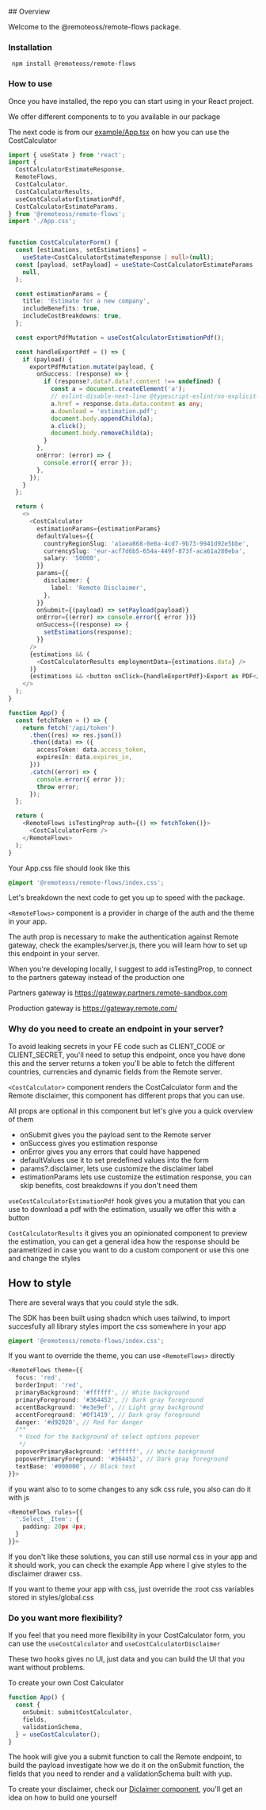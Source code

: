 ## Overview

Welcome to the @remoteoss/remote-flows package.

### Installation

```
 npm install @remoteoss/remote-flows
```

### How to use

Once you have installed, the repo you can start using in your React project.

We offer different components to to you available in our package

The next code is from our [example/App.tsx](https://github.com/remoteoss/remote-flows/blob/main/example/src/App.tsx) on how you can use the CostCalculator

```ts
import { useState } from 'react';
import {
  CostCalculatorEstimateResponse,
  RemoteFlows,
  CostCalculator,
  CostCalculatorResults,
  useCostCalculatorEstimationPdf,
  CostCalculatorEstimateParams,
} from '@remoteoss/remote-flows';
import './App.css';


function CostCalculatorForm() {
  const [estimations, setEstimations] =
    useState<CostCalculatorEstimateResponse | null>(null);
  const [payload, setPayload] = useState<CostCalculatorEstimateParams | null>(
    null,
  );

  const estimationParams = {
    title: 'Estimate for a new company',
    includeBenefits: true,
    includeCostBreakdowns: true,
  };

  const exportPdfMutation = useCostCalculatorEstimationPdf();

  const handleExportPdf = () => {
    if (payload) {
      exportPdfMutation.mutate(payload, {
        onSuccess: (response) => {
          if (response?.data?.data?.content !== undefined) {
            const a = document.createElement('a');
            // eslint-disable-next-line @typescript-eslint/no-explicit-any
            a.href = response.data.data.content as any;
            a.download = 'estimation.pdf';
            document.body.appendChild(a);
            a.click();
            document.body.removeChild(a);
          }
        },
        onError: (error) => {
          console.error({ error });
        },
      });
    }
  };

  return (
    <>
      <CostCalculator
        estimationParams={estimationParams}
        defaultValues={{
          countryRegionSlug: 'a1aea868-0e0a-4cd7-9b73-9941d92e5bbe',
          currencySlug: 'eur-acf7d6b5-654a-449f-873f-aca61a280eba',
          salary: '50000',
        }}
        params={{
          disclaimer: {
            label: 'Remote Disclaimer',
          },
        }}
        onSubmit={(payload) => setPayload(payload)}
        onError={(error) => console.error({ error })}
        onSuccess={(response) => {
          setEstimations(response);
        }}
      />
      {estimations && (
        <CostCalculatorResults employmentData={estimations.data} />
      )}
      {estimations && <button onClick={handleExportPdf}>Export as PDF</button>}
    </>
  );
}

function App() {
  const fetchToken = () => {
    return fetch('/api/token')
      .then((res) => res.json())
      .then((data) => ({
        accessToken: data.access_token,
        expiresIn: data.expires_in,
      }))
      .catch((error) => {
        console.error({ error });
        throw error;
      });
  };

  return (
    <RemoteFlows isTestingProp auth={() => fetchToken()}>
      <CostCalculatorForm />
    </RemoteFlows>
  );
}
```

Your App.css file should look like this

```css
@import '@remoteoss/remote-flows/index.css';
```

Let's breakdown the next code to get you up to speed with the package.

`<RemoteFlows>` component is a provider in charge of the auth and the theme in your app.

The auth prop is necessary to make the authentication against Remote gateway, check the examples/server.js, there you will learn how to set up this endpoint in your server.

When you're developing locally, I suggest to add isTestingProp, to connect to the partners gateway instead of the production one

Partners gateway is https://gateway.partners.remote-sandbox.com

Production gateway is https://gateway.remote.com/

### Why do you need to create an endpoint in your server?

To avoid leaking secrets in your FE code such as CLIENT_CODE or CLIENT_SECRET, you'll need to setup this endpoint, once you have done this and the server returns a token you'll be able to fetch the different countries, currencies and dynamic fields from the Remote server.

`<CostCalculator>` component renders the CostCalculator form and the Remote disclaimer, this component has different props that you can use.

All props are optional in this component but let's give you a quick overview of them

- onSubmit gives you the payload sent to the Remote server
- onSuccess gives you estimation response
- onError gives you any errors that could have happened
- defaultValues use it to set predefined values into the form
- params?.disclaimer, lets use customize the disclaimer label
- estimationParams lets use customize the estimation response, you can skip benefits, cost breakdowns if you don't need them

`useCostCalculatorEstimationPdf` hook gives you a mutation that you can use to download a pdf with the estimation, usually we offer this with a button

`CostCalculatorResults` it gives you an opinionated component to preview the estimation, you can get a general idea how the response should be parametrized in case you want to do a custom component or use this one and change the styles

## How to style

There are several ways that you could style the sdk.

The SDK has been built using shadcn which uses tailwind, to import succesfully all library styles import the css somewhere in your app

```css
@import '@remoteoss/remote-flows/index.css';
```

If you want to override the theme, you can use `<RemoteFlows>` directly

```ts
<RemoteFlows theme={{
  focus: 'red',
  borderInput: 'red',
  primaryBackground: '#ffffff', // White background
  primaryForeground: '#364452', // Dark gray foreground
  accentBackground: '#e3e9ef', // Light gray background
  accentForeground: '#0f1419', // Dark gray foreground
  danger: '#d92020', // Red for danger
  /**
   * Used for the background of select options popover
   */
  popoverPrimaryBackground: '#ffffff', // White background
  popoverPrimaryForeground: '#364452', // Dark gray foreground
  textBase: '#000000', // Black text
}}>
```

if you want also to to some changes to any sdk css rule, you also can do it with js

```ts
<RemoteFlows rules={{
  '.Select__Item': {
    padding: 20px 4px;
  }
}}>
```

If you don't like these solutions, you can still use normal css in your app and it should work, you can check the example App where I give styles to the disclaimer drawer css.

If you want to theme your app with css, just override the :root css variables stored in styles/global.css

### Do you want more flexibility?

If you feel that you need more flexibility in your CostCalculator form, you can use the `useCostCalculator` and `useCostCalculatorDisclaimer`

These two hooks gives no UI, just data and you can build the UI that you want without problems.

To create your own Cost Calculator

```ts
function App() {
  const {
    onSubmit: submitCostCalculator,
    fields,
    validationSchema,
  } = useCostCalculator();
}
```

The hook will give you a submit function to call the Remote endpoint, to build the payload investigate how we do it on the onSubmit function,
the fields that you need to render and a validationSchema built with yup.

To create your disclaimer, check our [Diclaimer component](https://github.com/remoteoss/remote-flows/blob/main/src/flows/CostCalculator/Disclaimer/Disclaimer.tsx), you'll get an idea on how to build one yourself
